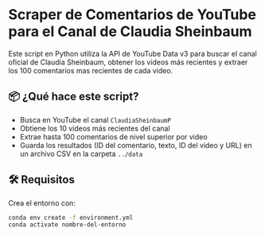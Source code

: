 # Scraper de Comentarios de YouTube para el Canal de Claudia Sheinbaum

Este script en Python utiliza la API de YouTube Data v3 para buscar el canal oficial de Claudia Sheinbaum, obtener los videos más recientes y extraer los 100 comentarios mas recientes de cada video.

## 📦 ¿Qué hace este script?

- Busca en YouTube el canal `ClaudiaSheinbaumP`
- Obtiene los 10 videos más recientes del canal
- Extrae hasta 100 comentarios de nivel superior por video
- Guarda los resultados (ID del comentario, texto, ID del video y URL) en un archivo CSV en la carpeta `../data`

## 🛠 Requisitos

Crea el entorno con:

```bash
conda env create -f environment.yml
conda activate nombre-del-entorno
